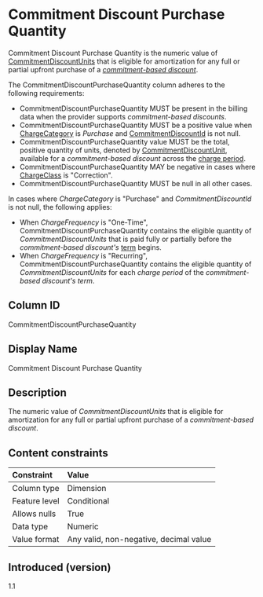 # Commitment Discount Purchase Quantity

Commitment Discount Purchase Quantity is the numeric value of [CommitmentDiscountUnits](#commitmentdiscountunit) that is eligible for amortization for any full or partial upfront purchase of a [*commitment-based discount*](#glossary:commitment-based-discount).

The CommitmentDiscountPurchaseQuantity column adheres to the following requirements:

* CommitmentDiscountPurchaseQuantity MUST be present in the billing data when the provider supports *commitment-based discounts*.
* CommitmentDiscountPurchaseQuantity MUST be a positive value when [ChargeCategory](#chargecategory) is *Purchase* and [CommitmentDiscountId](#commitmentdiscountid) is not null.
* CommitmentDiscountPurchaseQuantity value MUST be the total, positive quantity of units, denoted by [CommitmentDiscountUnit](#commitmentdiscountunit), available for a *commitment-based discount* across the [charge period](#glossary:chargeperiod).
* CommitmentDiscountPurchaseQuantity MAY be negative in cases where [ChargeClass](#chargeclass) is "Correction".
* CommitmentDiscountPurchaseQuantity MUST be null in all other cases.

In cases where *ChargeCategory* is "Purchase" and *CommitmentDiscountId* is not null, the following applies:

* When *ChargeFrequency* is "One-Time", CommitmentDiscountPurchaseQuantity contains the eligible quantity of *CommitmentDiscountUnits* that is paid fully or partially before the *commitment-based discount's* [term](#glossary:term) begins.
* When *ChargeFrequency* is "Recurring", CommitmentDiscountPurchaseQuantity contains the eligible quantity of *CommitmentDiscountUnits* for each
*charge period* of the *commitment-based discount's* *term*.

## Column ID

CommitmentDiscountPurchaseQuantity

## Display Name

Commitment Discount Purchase Quantity

## Description

The numeric value of *CommitmentDiscountUnits* that is eligible for amortization for any full or partial upfront purchase of a *commitment-based discount*.

## Content constraints

| Constraint      | Value            |
|:----------------|:-----------------|
| Column type     | Dimension        |
| Feature level   | Conditional      |
| Allows nulls    | True             |
| Data type       | Numeric          |
| Value format    | Any valid, non-negative, decimal value |

## Introduced (version)

1.1
